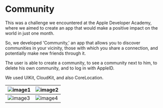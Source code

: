 # Community

This was a challenge we encountered at the Apple Developer Academy, where we aimed to create an app that would make a positive impact on the world in just one month.

So, we developed 'Community,' an app that allows you to discover communities in your vicinity, those with which you share a connection, and potentially make new friends through it.

The user is able to create a community, to see a community next to him, to delete his own community, and to log in with AppleID.

We used UIKit, CloudKit, and also CoreLocation.

| ![image1](https://github.com/lucasfranciscosp/CTFs/assets/87513778/50d76b8b-7989-4354-a453-89fb98fb2a5e) | ![image2](https://github.com/lucasfranciscosp/CTFs/assets/87513778/ad8c18a4-5774-4e65-9e92-e1d35be5fd8f) |
| --- | --- |
| ![image3](https://github.com/lucasfranciscosp/PercyJackson/assets/87513778/65efed42-5a0a-4d77-9141-a0f285b4a141) | ![image4](https://github.com/lucasfranciscosp/CTFs/assets/87513778/ed154ab3-908d-4bc5-bb88-43cad54fb8fc) |




